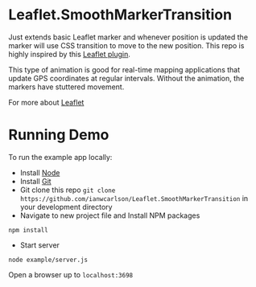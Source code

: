 # Leaflet.SmoothMarkerTransition
Just extends basic Leaflet marker and whenever position is updated the marker will use CSS transition to move to the new position.  This repo is highly inspired by this [Leaflet plugin](https://github.com/openplans/Leaflet.AnimatedMarker).

This type of animation is good for real-time mapping applications that update GPS coordinates at regular intervals.  Without the animation, the markers have stuttered movement.

For more about [Leaflet](http://leafletjs.com/)

# Running Demo
To run the example app locally:
- Install [Node](http://nodejs.org/)
- Install [Git](http://git-scm.com/book/en/v2/Getting-Started-Installing-Git)
- Git clone this repo `git clone https://github.com/ianwcarlson/Leaflet.SmoothMarkerTransition` in your development directory
- Navigate to new project file and Install NPM packages
```
npm install
```
- Start server
```
node example/server.js
```
Open a browser up to `localhost:3698`


